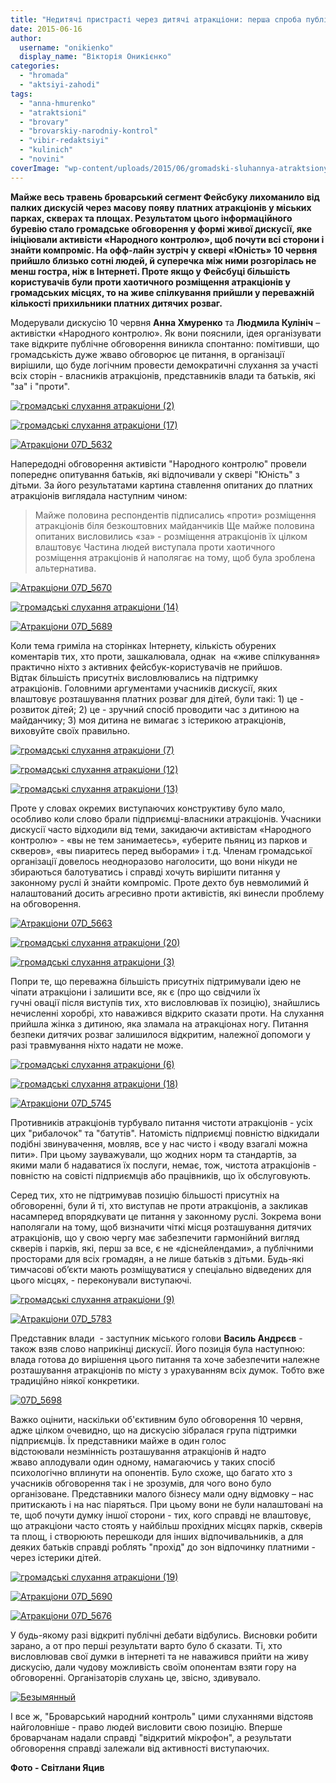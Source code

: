 ```yaml
---
title: "Недитячі пристрасті через дитячі атракціони: перша спроба публічних дебатів у Броварах"
date: 2015-06-16
author: 
  username: "onikienko"
  display_name: "Вікторія Оникієнко"
categories: 
  - "hromada"
  - "aktsiyi-zahodi"
tags: 
  - "anna-hmurenko"
  - "atraktsioni"
  - "brovary"
  - "brovarskiy-narodniy-kontrol"
  - "vibir-redaktsiyi"
  - "kulinich"
  - "novini"
coverImage: "wp-content/uploads/2015/06/gromadski-sluhannya-atraktsiony-13.jpg"
---
```


**Майже весь травень броварський сегмент Фейсбуку лихоманило від палких дискусій через масову появу платних атракціонів у міських парках, скверах та площах. Результатом цього інформаційного буревію стало громадське обговорення у формі живої дискусії, яке ініціювали активісти «Народного контролю», щоб почути всі сторони і знайти компроміс. На офф-лайн зустріч у сквері «Юність» 10 червня прийшло близько сотні людей, й суперечка між ними розгорілась не менш гостра, ніж в Інтернеті. Проте якщо у Фейсбуці більшість користувачів були проти хаотичного розміщення атракціонів у громадських місцях, то на живе спілкування прийшли у переважній кількості прихильники платних дитячих розваг.**

Модерували дискусію 10 червня **Анна Хмуренко** та **Людмила Кулініч** – активістки «Народного контролю». Як вони пояснили, ідея організувати таке відкрите публічне обговорення виникла спонтанно: помітивши, що громадськість дуже жваво обговорює це питання, в організації вирішили, що буде логічним провести демократичні слухання за участі всіх сторін - власників атракціонів, представників влади та батьків, які "за" і "проти".

[![громадські слухання атракціони (2)](https://mpz.brovary.org/wp-content/uploads/2015/06/gromadski-sluhannya-atraktsiony-2.jpg)](https://mpz.brovary.org/wp-content/uploads/2015/06/gromadski-sluhannya-atraktsiony-2.jpg)

[![громадські слухання атракціони (17)](https://mpz.brovary.org/wp-content/uploads/2015/06/gromadski-sluhannya-atraktsiony-17.jpg)](https://mpz.brovary.org/wp-content/uploads/2015/06/gromadski-sluhannya-atraktsiony-17.jpg)

[![Атракціони 07D_5632](https://mpz.brovary.org/wp-content/uploads/2015/06/Atraktsiony-07D_5632.jpg)](https://mpz.brovary.org/wp-content/uploads/2015/06/Atraktsiony-07D_5632.jpg)

Напередодні обговорення активісти "Народного контролю" провели попереднє опитування батьків, які відпочивали у сквері "Юність" з дітьми. За його результатами картина ставлення опитаних до платних атракціонів виглядала наступним чином:

> Майже половина респондентів підписались «проти» розміщення атракціонів біля безкоштовних майданчиків Ще майже половина опитаних висловились «за» - розміщення атракціонів їх цілком влаштовує Частина людей виступала проти хаотичного розміщення атракціонів й наполягає на тому, щоб була зроблена альтернатива.

[![Атракціони 07D_5670](https://mpz.brovary.org/wp-content/uploads/2015/06/Atraktsiony-07D_5670.jpg)](https://mpz.brovary.org/wp-content/uploads/2015/06/Atraktsiony-07D_5670.jpg)

[![громадські слухання атракціони (14)](https://mpz.brovary.org/wp-content/uploads/2015/06/gromadski-sluhannya-atraktsiony-14.jpg)](https://mpz.brovary.org/wp-content/uploads/2015/06/gromadski-sluhannya-atraktsiony-14.jpg)

[![Атракціони 07D_5689](https://mpz.brovary.org/wp-content/uploads/2015/06/Atraktsiony-07D_5689.jpg)](https://mpz.brovary.org/wp-content/uploads/2015/06/Atraktsiony-07D_5689.jpg)

Коли тема гриміла на сторінках Інтернету, кількість обурених коментарів тих, хто проти, зашкалювала, однак  на «живе спілкування» практично ніхто з активних фейсбук-користувачів не прийшов. Відтак більшість присутніх висловлювались на підтримку атракціонів. Головними аргументами учасників дискусії, яких влаштовує розташування платних розваг для дітей, були такі: 1) це - розвиток дітей; 2) це - зручний спосіб проводити час з дитиною на майданчику; 3) моя дитина не вимагає з істерикою атракціонів, виховуйте своїх правильно.

[![громадські слухання атракціони (7)](https://mpz.brovary.org/wp-content/uploads/2015/06/gromadski-sluhannya-atraktsiony-7.jpg)](https://mpz.brovary.org/wp-content/uploads/2015/06/gromadski-sluhannya-atraktsiony-7.jpg)

[![громадські слухання атракціони (12)](https://mpz.brovary.org/wp-content/uploads/2015/06/gromadski-sluhannya-atraktsiony-12.jpg)](https://mpz.brovary.org/wp-content/uploads/2015/06/gromadski-sluhannya-atraktsiony-12.jpg)

[![громадські слухання атракціони (13)](https://mpz.brovary.org/wp-content/uploads/2015/06/gromadski-sluhannya-atraktsiony-13.jpg)](https://mpz.brovary.org/wp-content/uploads/2015/06/gromadski-sluhannya-atraktsiony-13.jpg)

Проте у словах окремих виступаючих конструктиву було мало, особливо коли слово брали підприємці-власники атракціонів. Учасники дискусії часто відходили від теми, закидаючи активістам «Народного контролю» - «вы не тем занимаетесь», «уберите пьяниц из парков и скверов», «вы пиаритесь перед выборами» і т.д. Членам громадської організації довелось неодноразово наголосити, що вони нікуди не збираються балотуватись і справді хочуть вирішити питання у законному руслі й знайти компроміс. Проте дехто був невмолимий й налаштований досить агресивно проти активістів, які винесли проблему на обговорення.

[![Атракціони 07D_5663](https://mpz.brovary.org/wp-content/uploads/2015/06/Atraktsiony-07D_5663.jpg)](https://mpz.brovary.org/wp-content/uploads/2015/06/Atraktsiony-07D_5663.jpg)

[![громадські слухання атракціони (20)](https://mpz.brovary.org/wp-content/uploads/2015/06/gromadski-sluhannya-atraktsiony-20.jpg)](https://mpz.brovary.org/wp-content/uploads/2015/06/gromadski-sluhannya-atraktsiony-20.jpg)

[![громадські слухання атракціони (3)](https://mpz.brovary.org/wp-content/uploads/2015/06/gromadski-sluhannya-atraktsiony-3.jpg)](https://mpz.brovary.org/wp-content/uploads/2015/06/gromadski-sluhannya-atraktsiony-3.jpg)

Попри те, що переважна більшість присутніх підтримували ідею не чіпати атракціони і залишити все, як є (про що свідчили їх гучні овації після виступів тих, хто висловлював їх позицію), знайшлись нечисленні хоробрі, хто наважився відкрито сказати проти. На слухання прийшла жінка з дитиною, яка зламала на атракціонах ногу. Питання безпеки дитячих розваг залишилося відкритим, належної допомоги у разі травмування ніхто надати не може.

[![громадські слухання атракціони (6)](https://mpz.brovary.org/wp-content/uploads/2015/06/gromadski-sluhannya-atraktsiony-6.jpg)](https://mpz.brovary.org/wp-content/uploads/2015/06/gromadski-sluhannya-atraktsiony-6.jpg)

[![громадські слухання атракціони (18)](https://mpz.brovary.org/wp-content/uploads/2015/06/gromadski-sluhannya-atraktsiony-18.jpg)](https://mpz.brovary.org/wp-content/uploads/2015/06/gromadski-sluhannya-atraktsiony-18.jpg)

[![Атракціони 07D_5745](https://mpz.brovary.org/wp-content/uploads/2015/06/Atraktsiony-07D_5745.jpg)](https://mpz.brovary.org/wp-content/uploads/2015/06/Atraktsiony-07D_5745.jpg)

Противників атракціонів турбувало питання чистоти атракціонів - усіх цих "рибалочок" та "батутів". Натомість підприємці повністю відкидали подібні звинувачення, мовляв, все у нас чисто і «воду взагалі можна пити». При цьому зауважували, що жодних норм та стандартів, за якими мали б надаватися їх послуги, немає, тож, чистота атракціонів - повністю на совісті підприємців або працівників, що їх обслуговують.

Серед тих, хто не підтримував позицію більшості присутніх на обговоренні, були й ті, хто виступав не проти атракціонів, а закликав насамперед впорядкувати це питання у законному руслі. Зокрема вони наполягали на тому, щоб визначити чіткі місця розташування дитячих атракціонів, що у свою чергу має забезпечити гармонійний вигляд скверів і парків, які, перш за все, є не «діснейлендами», а публічними просторами для всіх громадян, а не лише батьків з дітьми. Будь-які тимчасові об’єкти мають розміщуватися у спеціально відведених для цього місцях, - переконували виступаючі.

[![громадські слухання атракціони (9)](https://mpz.brovary.org/wp-content/uploads/2015/06/gromadski-sluhannya-atraktsiony-9.jpg)](https://mpz.brovary.org/wp-content/uploads/2015/06/gromadski-sluhannya-atraktsiony-9.jpg)

[![Атракціони 07D_5783](https://mpz.brovary.org/wp-content/uploads/2015/06/Atraktsiony-07D_5783.jpg)](https://mpz.brovary.org/wp-content/uploads/2015/06/Atraktsiony-07D_5783.jpg)

Представник влади  - заступник міського голови **Василь Андрєєв** \- також взяв слово наприкінці дискусії. Його позиція була наступною: влада готова до вирішення цього питання та хоче забезпечити належне розташування атракціонів по місту з урахуванням всіх думок. Тобто вже традиційно ніякої конкретики.

[![07D_5698](https://mpz.brovary.org/wp-content/uploads/2015/06/07D_5698.jpg)](https://mpz.brovary.org/wp-content/uploads/2015/06/07D_5698.jpg)

Важко оцінити, наскільки об'єктивним було обговорення 10 червня, адже цілком очевидно, що на дискусію зібралася група підтримки підприємців. Їх представники майже в один голос відстоювали незмінність розташування атракціонів й надто жваво аплодували один одному, намагаючись у таких спосіб психологічно вплинути на опонентів. Було схоже, що багато хто з учасників обговорення так і не зрозумів, для чого воно було організоване. Представники малого бізнесу мали одну відмовку – нас притискають і на нас піаряться. При цьому вони не були налаштовані на те, щоб почути думку іншої сторони - тих, кого справді не влаштовує, що атракціони часто стоять у найбільш прохідних місцях парків, скверів та площ, і створюють перешкоди для інших відпочивальників, а для деяких батьків справді роблять "прохід" до зон відпочинку платними - через істерики дітей.

[![громадські слухання атракціони (19)](https://mpz.brovary.org/wp-content/uploads/2015/06/gromadski-sluhannya-atraktsiony-19.jpg)](https://mpz.brovary.org/wp-content/uploads/2015/06/gromadski-sluhannya-atraktsiony-19.jpg)

[![Атракціони 07D_5690](https://mpz.brovary.org/wp-content/uploads/2015/06/Atraktsiony-07D_5690.jpg)](https://mpz.brovary.org/wp-content/uploads/2015/06/Atraktsiony-07D_5690.jpg)

[![Атракціони 07D_5676](https://mpz.brovary.org/wp-content/uploads/2015/06/Atraktsiony-07D_5676.jpg)](https://mpz.brovary.org/wp-content/uploads/2015/06/Atraktsiony-07D_5676.jpg)

У будь-якому разі відкриті публічні дебати відбулись. Висновки робити зарано, а от про перші результати варто було б сказати. Ті, хто висловлював свої думки в інтернеті та не наважився прийти на живу дискусію, дали чудову можливість своїм опонентам взяти гору на обговоренні. Організаторів слухань це, звісно, здивувало.

[![Безымянный](https://mpz.brovary.org/wp-content/uploads/2015/06/Bezymyannyj.png)](https://mpz.brovary.org/wp-content/uploads/2015/06/Bezymyannyj.png)

І все ж, "Броварський народний контроль" цими слуханнями відстояв найголовніше - право людей висловити свою позицію. Вперше броварчанам надали справді "відкритий мікрофон", а результати обговорення справді залежали від активності виступаючих.

**Фото - Світлани Яцив**
